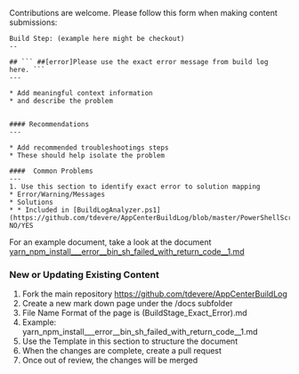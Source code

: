 Contributions are welcome. Please follow this form when making content submissions:

```
Build Step: (example here might be checkout)
--

## ``` ##[error]Please use the exact error message from build log here. ```
---

* Add meaningful context information 
* and describe the problem


#### Recommendations
---

* Add recommended troubleshootings steps
* These should help isolate the problem

####  Common Problems
---
1. Use this section to identify exact error to solution mapping
* Error/Warning/Messages
* Solutions
* * Included in [BuildLogAnalyzer.ps1](https://github.com/tdevere/AppCenterBuildLog/blob/master/PowerShellScripts/BuildLogAnalyzer.ps1): NO/YES

```

For an example document, take a look at the document  [yarn_npm_install___error__bin_sh_failed_with_return_code__1.md](yarn_npm_install___error__bin_sh_failed_with_return_code__1.md)


### New or Updating Existing Content
1. Fork the main repository https://github.com/tdevere/AppCenterBuildLog
2. Create a new mark down page under the /docs subfolder
3. File Name Format of the page is (BuildStage_Exact_Error).md
3. Example: yarn_npm_install___error__bin_sh_failed_with_return_code__1.md
4. Use the Template in this section to structure the document
5. When the changes are complete, create a pull request
6. Once out of review, the changes will be merged